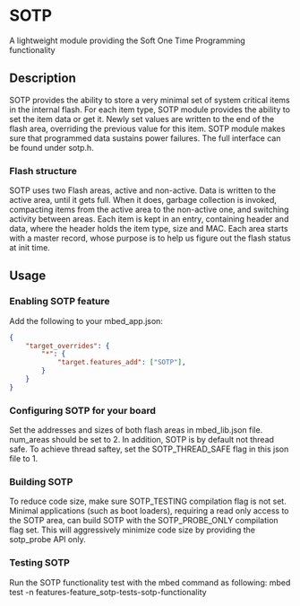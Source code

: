 # SOTP

A lightweight module providing the Soft One Time Programming functionality

## Description

SOTP provides the ability to store a very minimal set of system critical items in the internal flash.
For each item type, SOTP module provides the ability to set the item data or get it.
Newly set values are written to the end of the flash area, overriding the previous value for this item.
SOTP module makes sure that programmed data sustains power failures.
The full interface can be found under sotp.h.

### Flash structure
SOTP uses two Flash areas, active and non-active. Data is written to the active area, until it gets full.
When it does, garbage collection is invoked, compacting items from the active area to the non-active one,
and switching activity between areas.
Each item is kept in an entry, containing header and data, where the header holds the item type, size and MAC.
Each area starts with a master record, whose purpose is to help us figure out the flash status at init time.

## Usage

### Enabling SOTP feature

Add the following to your mbed_app.json:

```json
{
    "target_overrides": {
        "*": {
            "target.features_add": ["SOTP"],
        }
    }
}
```

### Configuring SOTP for your board

Set the addresses and sizes of both flash areas in mbed_lib.json file. num_areas should be set to 2.
In addition, SOTP is by default not thread safe. To achieve thread saftey,
set the SOTP_THREAD_SAFE flag in this json file to 1.

### Building SOTP
To reduce code size, make sure SOTP_TESTING compilation flag is not set.
Minimal applications (such as boot loaders), requiring a read only access to the SOTP area, can build SOTP with
the SOTP_PROBE_ONLY compilation flag set. This will aggressively minimize code size by providing the
sotp_probe API only.

### Testing SOTP
Run the SOTP functionality test with the mbed command as following:
mbed test -n features-feature_sotp-tests-sotp-functionality